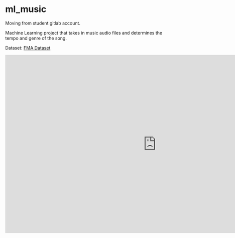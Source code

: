 # ml_music
Moving from student gitlab account.

Machine Learning project that takes in music audio files and determines the tempo and genre of the song.

Dataset: [FMA Dataset](https://arxiv.org/abs/1612.01840)

<iframe src="https://docs.google.com/presentation/d/e/2PACX-1vR7WRbA4olRo7cZCUMUxNySGghPSxFVnm8xXYGgtjWI7jYoiu8hTcniQ87PcOwEajWNUKbq4L84sTPV/embed?start=false&loop=false&delayms=3000" frameborder="0" width="960" height="569" allowfullscreen="true" mozallowfullscreen="true" webkitallowfullscreen="true">
</iframe>
